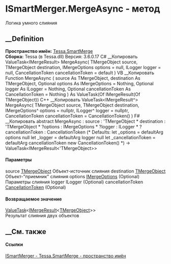 # ISmartMerger<TMergeObject>.MergeAsync - метод
Логика умного слияния
## __Definition
 **Пространство имён:** [Tessa.SmartMerge](N_Tessa_SmartMerge.htm)  
 **Сборка:** Tessa (в Tessa.dll) Версия: 3.6.0.17
C# __Копировать
    ValueTask<IMergeResult<TMergeObject>> MergeAsync(
    	TMergeObject source,
    	TMergeObject destination,
    	IMergeOptions options = null,
    	ILogger logger = null,
    	CancellationToken cancellationToken = default
    )
VB __Копировать
     Function MergeAsync ( 
    	source As TMergeObject,
    	destination As TMergeObject,
    	Optional options As IMergeOptions = Nothing,
    	Optional logger As ILogger = Nothing,
    	Optional cancellationToken As CancellationToken = Nothing
    ) As ValueTask(Of IMergeResult(Of TMergeObject))
C++ __Копировать
    ValueTask<IMergeResult<TMergeObject>^> MergeAsync(
    	TMergeObject source, 
    	TMergeObject destination, 
    	IMergeOptions^ options = nullptr, 
    	ILogger^ logger = nullptr, 
    	CancellationToken cancellationToken = CancellationToken()
    )
F# __Копировать
     abstract MergeAsync : 
            source : 'TMergeObject * 
            destination : 'TMergeObject * 
            ?options : IMergeOptions * 
            ?logger : ILogger * 
            ?cancellationToken : CancellationToken 
    (* Defaults:
            let _options = defaultArg options null
            let _logger = defaultArg logger null
            let _cancellationToken = defaultArg cancellationToken new CancellationToken()
    *)
    -> ValueTask<IMergeResult<'TMergeObject>> 
#### Параметры
source [TMergeObject](T_Tessa_SmartMerge_ISmartMerger_1.htm)
    Объект-источник слияния
destination [TMergeObject](T_Tessa_SmartMerge_ISmartMerger_1.htm)
    Объект-"приемник" слияния
options [IMergeOptions](T_Tessa_SmartMerge_IMergeOptions.htm) (Optional)
    Параметры слияния
logger ILogger (Optional)
cancellationToken
[CancellationToken](https://learn.microsoft.com/dotnet/api/system.threading.cancellationtoken)
(Optional)
#### Возвращаемое значение
[ValueTask](https://learn.microsoft.com/dotnet/api/system.threading.tasks.valuetask-1)<[IMergeResult](T_Tessa_SmartMerge_IMergeResult_1.htm)<[TMergeObject](T_Tessa_SmartMerge_ISmartMerger_1.htm)>>  
Результат слияния двух объектов
##  __См. также
#### Ссылки
[ISmartMerger<TMergeObject> \- ](T_Tessa_SmartMerge_ISmartMerger_1.htm)
[Tessa.SmartMerge - пространство имён](N_Tessa_SmartMerge.htm)
